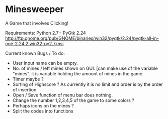 # Minesweeper

A Game that involves Clicking!

Requirements:
Python 2.7+
PyGtk 2.24
http://ftp.gnome.org/pub/GNOME/binaries/win32/pygtk/2.24/pygtk-all-in-one-2.24.2.win32-py2.7.msi


Current known Bugs / To do:

- User input name can be empty.
- No. of mines / left mines shown on GUI. [can make use of the variable "mines". it is variable holding the amount of mines in the game.
- Timer maybe ?
- Sorting of Highscore ? As currently it is no limit and order is by the order of insertion.
- Open / Save function of menu bar does nothing.
- Change the number 1,2,3,4,5 of the game to some colors ? 
- Perhaps icons on the mines ?
- Split the codes into functions